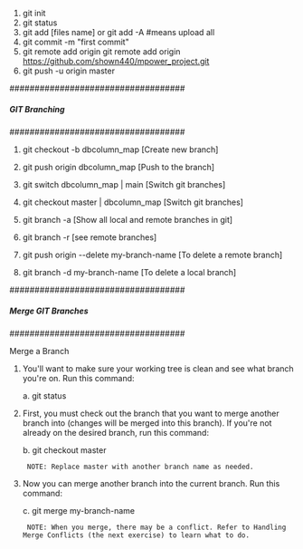 1. git init
2. git status
3. git add [files name] or git add -A #means upload all
4. git commit -m "first commit"
5. git remote add origin  git remote add origin https://github.com/shown440/mpower_project.git
6. git push -u origin master

###################################
##### GIT Branching
###################################
1. git checkout -b dbcolumn_map [Create new branch]
2. git push origin dbcolumn_map [Push to the branch]
3. git switch dbcolumn_map | main [Switch git branches]
3. git checkout master | dbcolumn_map [Switch git branches]

4. git branch -a [Show all local and remote branches in git]
5. git branch -r [see remote branches]
6. git push origin --delete my-branch-name [To delete a remote branch]
7. git branch -d my-branch-name [To delete a local branch]

###################################
##### Merge GIT Branches
###################################

Merge a Branch

1. You'll want to make sure your working tree is clean and see what branch you're on. Run this command:
        
	a. git status

2. First, you must check out the branch that you want to merge another branch into (changes will be merged into this branch). If you're not already on the desired branch, run this command:
        
	b. git checkout master

        NOTE: Replace master with another branch name as needed.
3. Now you can merge another branch into the current branch. Run this command:
        
	c. git merge my-branch-name

        NOTE: When you merge, there may be a conflict. Refer to Handling Merge Conflicts (the next exercise) to learn what to do.
